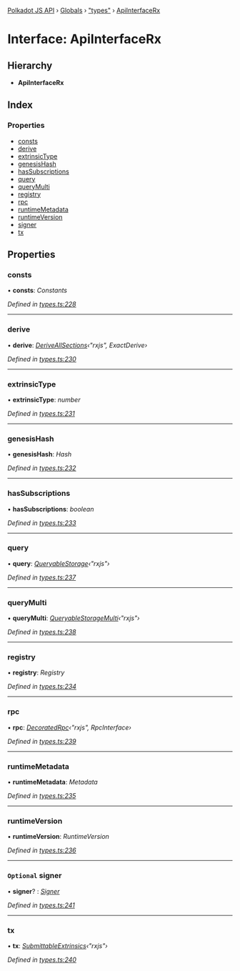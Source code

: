[Polkadot JS API](../README.md) › [Globals](../globals.md) › ["types"](../modules/_types_.md) › [ApiInterfaceRx](_types_.apiinterfacerx.md)

# Interface: ApiInterfaceRx

## Hierarchy

* **ApiInterfaceRx**

## Index

### Properties

* [consts](_types_.apiinterfacerx.md#consts)
* [derive](_types_.apiinterfacerx.md#derive)
* [extrinsicType](_types_.apiinterfacerx.md#extrinsictype)
* [genesisHash](_types_.apiinterfacerx.md#genesishash)
* [hasSubscriptions](_types_.apiinterfacerx.md#hassubscriptions)
* [query](_types_.apiinterfacerx.md#query)
* [queryMulti](_types_.apiinterfacerx.md#querymulti)
* [registry](_types_.apiinterfacerx.md#registry)
* [rpc](_types_.apiinterfacerx.md#rpc)
* [runtimeMetadata](_types_.apiinterfacerx.md#runtimemetadata)
* [runtimeVersion](_types_.apiinterfacerx.md#runtimeversion)
* [signer](_types_.apiinterfacerx.md#optional-signer)
* [tx](_types_.apiinterfacerx.md#tx)

## Properties

###  consts

• **consts**: *Constants*

*Defined in [types.ts:228](https://github.com/polkadot-js/api/blob/3b758a0d64/packages/api/src/types.ts#L228)*

___

###  derive

• **derive**: *[DeriveAllSections](../modules/_util_decorate_.md#deriveallsections)‹"rxjs", ExactDerive›*

*Defined in [types.ts:230](https://github.com/polkadot-js/api/blob/3b758a0d64/packages/api/src/types.ts#L230)*

___

###  extrinsicType

• **extrinsicType**: *number*

*Defined in [types.ts:231](https://github.com/polkadot-js/api/blob/3b758a0d64/packages/api/src/types.ts#L231)*

___

###  genesisHash

• **genesisHash**: *Hash*

*Defined in [types.ts:232](https://github.com/polkadot-js/api/blob/3b758a0d64/packages/api/src/types.ts#L232)*

___

###  hasSubscriptions

• **hasSubscriptions**: *boolean*

*Defined in [types.ts:233](https://github.com/polkadot-js/api/blob/3b758a0d64/packages/api/src/types.ts#L233)*

___

###  query

• **query**: *[QueryableStorage](_types_.queryablestorage.md)‹"rxjs"›*

*Defined in [types.ts:237](https://github.com/polkadot-js/api/blob/3b758a0d64/packages/api/src/types.ts#L237)*

___

###  queryMulti

• **queryMulti**: *[QueryableStorageMulti](../modules/_types_.md#queryablestoragemulti)‹"rxjs"›*

*Defined in [types.ts:238](https://github.com/polkadot-js/api/blob/3b758a0d64/packages/api/src/types.ts#L238)*

___

###  registry

• **registry**: *Registry*

*Defined in [types.ts:234](https://github.com/polkadot-js/api/blob/3b758a0d64/packages/api/src/types.ts#L234)*

___

###  rpc

• **rpc**: *[DecoratedRpc](../modules/_types_.md#decoratedrpc)‹"rxjs", RpcInterface›*

*Defined in [types.ts:239](https://github.com/polkadot-js/api/blob/3b758a0d64/packages/api/src/types.ts#L239)*

___

###  runtimeMetadata

• **runtimeMetadata**: *Metadata*

*Defined in [types.ts:235](https://github.com/polkadot-js/api/blob/3b758a0d64/packages/api/src/types.ts#L235)*

___

###  runtimeVersion

• **runtimeVersion**: *RuntimeVersion*

*Defined in [types.ts:236](https://github.com/polkadot-js/api/blob/3b758a0d64/packages/api/src/types.ts#L236)*

___

### `Optional` signer

• **signer**? : *[Signer](_types_.signer.md)*

*Defined in [types.ts:241](https://github.com/polkadot-js/api/blob/3b758a0d64/packages/api/src/types.ts#L241)*

___

###  tx

• **tx**: *[SubmittableExtrinsics](_types_.submittableextrinsics.md)‹"rxjs"›*

*Defined in [types.ts:240](https://github.com/polkadot-js/api/blob/3b758a0d64/packages/api/src/types.ts#L240)*
